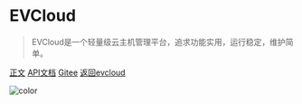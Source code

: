 # EVCloud

> EVCloud是一个轻量级云主机管理平台，追求功能实用，运行稳定，维护简单。


[正文](#关于EVCloud)
<a href="/apidocs/" target="view_window">API文档</a>
[Gitee](https://gitee.com/cstcloud-cnic/evcloud)
<a href="/">返回evcloud</a>

<!-- 背景图片 -->


<!-- 背景色 -->
![color](#f0f0f0)